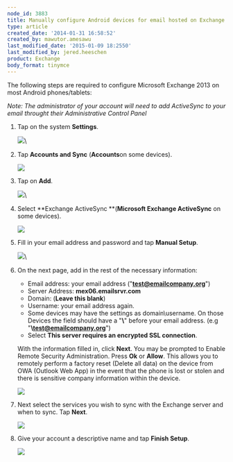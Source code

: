 ```yaml
---
node_id: 3883
title: Manually configure Android devices for email hosted on Exchange 2013
type: article
created_date: '2014-01-31 16:58:52'
created_by: mawutor.amesawu
last_modified_date: '2015-01-09 18:2550'
last_modified_by: jered.heeschen
product: Exchange
body_format: tinymce
---
```


The following steps are required to configure Microsoft Exchange 2013 on
most Android phones/tablets:

*Note: The administrator of your account will need to add ActiveSync to
your email throught their Administrative Control Panel*

1.  Tap on the system **Settings**.

    ![](/knowledge_center/sites/default/files/field/image/1.%20Settings_2.png)\
      

2.  Tap **Accounts and Sync** (**Accounts**on some devices).

    ![](/knowledge_center/sites/default/files/field/image/2.%20Accounts%20and%20Sync_2.png)

     

3.  Tap on **Add**.

    ![](/knowledge_center/sites/default/files/field/image/3.%20Add_2.png)\
      

4.  Select **Exchange ActiveSync **(**Microsoft Exchange ActiveSync** on
    some devices).

    ![](/knowledge_center/sites/default/files/field/image/4.%20Exchange%20ActiveSync_2.png)

5.  Fill in your email address and password and tap **Manual Setup**.

    ![](/knowledge_center/sites/default/files/field/image/5.%20Manual%20Setup_2.png)\
      

6.  On the next page, add in the rest of the necessary information:

    -   Email address: your email address ("**test@emailcompany.org**")
    -   Server Address: **mex06.emailsrvr.com**
    -   Domain: (**Leave this blank**)
    -   Username: your email address again.
    -   Some devices may have the settings as domain\\username. On those
        Devices the field should have a "**\\**" before your email
        address. (e.g "**\\test@emailcompany.org**")
    -   Select **This server requires an encrypted SSL connection**.

    With the information filled in, click **Next**. You may be prompted
    to Enable Remote Security Administration. Press **Ok** or **Allow**.
    This allows you to remotely perform a factory reset (Delete all
    data) on the device from OWA (Outlook Web App) in the event that the
    phone is lost or stolen and there is sensitive company information
    within the device.

    ![](/knowledge_center/sites/default/files/field/image/4_40.png)

7.  Next select the services you wish to sync with the Exchange server
    and when to sync. Tap **Next**.

    ![](/knowledge_center/sites/default/files/field/image/7.%20Sync%20Options_2.png)

8.  Give your account a descriptive name and tap **Finish Setup**.

    ![](/knowledge_center/sites/default/files/field/image/8.%20Finalize_1.png)

 

